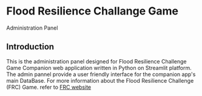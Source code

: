 # Flood Resilience Challange Game
Administration Panel

## Introduction
This is the administration panel designed for Flood Resilience Challenge Game Companion web application written in Python on Streamlit platform. 
The admin pannel provide a user friendly interface for the companion app's main DataBase. 
For more information about the Flood Resilience Challenge (FRC) Game. refer to [FRC website](https://www.frcgame.com/)
